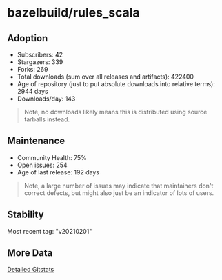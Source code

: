 # bazelbuild/rules_scala

## Adoption

- Subscribers: 42
- Stargazers: 339
- Forks: 269
- Total downloads (sum over all releases and artifacts): 422400
- Age of repository (just to put absolute downloads into relative terms): 2944 days
- Downloads/day: 143

> Note, no downloads likely means this is distributed using source tarballs instead.

## Maintenance

- Community Health: 75%
- Open issues: 254
- Age of last release: 192 days

> Note, a large number of issues may indicate that maintainers don't correct defects, but might also
> just be an indicator of lots of users.

## Stability

Most recent tag: "v20210201"

## More Data

[Detailed Gitstats](/bazel-catalog/gitstats/bazelbuild/rules_scala)

